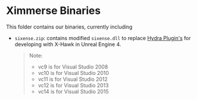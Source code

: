 Ximmerse Binaries
============

This folder contains our binaries, currently including

- `sixense.zip`: contains modified `sixense.dll` to replace [Hydra Plugin's](https://github.com/getnamo/hydra-ue4) for developing with X-Hawk in Unreal Engine 4.
	> Note:
	> - vc9 is for Visual Studio 2008
	> - vc10 is for Visual Studio 2010
	> - vc11 is for Visual Studio 2012
	> - vc12 is for Visual Studio 2013
	> - vc14 is for Visual Studio 2015
